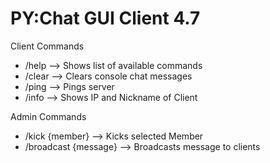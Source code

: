 # PY:Chat GUI Client 4.7

Client Commands
- /help --> Shows list of available commands
- /clear --> Clears console chat messages
- /ping --> Pings server
- /info --> Shows IP and Nickname of Client

Admin Commands
- /kick {member} --> Kicks selected Member
- /broadcast {message} --> Broadcasts message to clients